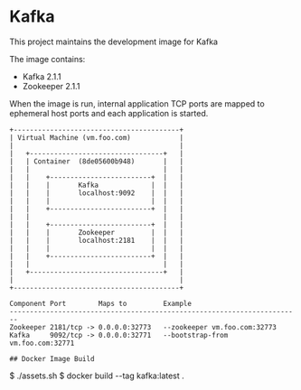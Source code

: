 # Kafka

This project maintains the development image for Kafka

The image contains:
* Kafka     2.1.1
* Zookeeper 2.1.1

When the image is run, internal application TCP ports are mapped to ephemeral
host ports and each application is started.
```
+-----------------------------------------+
| Virtual Machine (vm.foo.com)            |
|                                         |
|   +---------------------------------+   |
|   | Container  (8de05600b948)       |   |
|   |                                 |   |
|   |    +-------------------------+  |   |
|   |    |       Kafka             |  |   |
|   |    |       localhost:9092    |  |   |
|   |    |                         |  |   |
|   |    +-------------------------+  |   |
|   |                                 |   |
|   |    +-------------------------+  |   |
|   |    |       Zookeeper         |  |   |
|   |    |       localhost:2181    |  |   |
|   |    |                         |  |   |
|   |    +-------------------------+  |   |
|   |                                 |   |
|   +---------------------------------+   |
|                                         |
+-----------------------------------------+

Component Port        Maps to         Example
------------------------------------------------------------------------
Zookeeper 2181/tcp -> 0.0.0.0:32773   --zookeeper vm.foo.com:32773
Kafka     9092/tcp -> 0.0.0.0:32771   --bootstrap-from vm.foo.com:32771

## Docker Image Build
```
$ ./assets.sh
$ docker build --tag kafka:latest .
```
